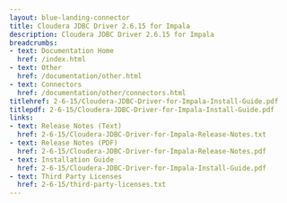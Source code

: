 ```yaml
---
layout: blue-landing-connector
title: Cloudera JDBC Driver 2.6.15 for Impala
description: Cloudera JDBC Driver 2.6.15 for Impala
breadcrumbs:
- text: Documentation Home
  href: /index.html
- text: Other
  href: /documentation/other.html
- text: Connectors
  href: /documentation/other/connectors.html
titlehref: 2-6-15/Cloudera-JDBC-Driver-for-Impala-Install-Guide.pdf
titlepdf: 2-6-15/Cloudera-JDBC-Driver-for-Impala-Install-Guide.pdf
links:
- text: Release Notes (Text)
  href: 2-6-15/Cloudera-JDBC-Driver-for-Impala-Release-Notes.txt
- text: Release Notes (PDF)
  href: 2-6-15/Cloudera-JDBC-Driver-for-Impala-Release-Notes.pdf
- text: Installation Guide
  href: 2-6-15/Cloudera-JDBC-Driver-for-Impala-Install-Guide.pdf
- text: Third Party Licenses
  href: 2-6-15/third-party-licenses.txt
---
```


